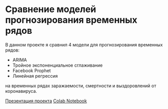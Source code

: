 # Сравнение моделей прогнозирования временных рядов

В данном проекте я сравнил 4 модели для прогнозирования временных рядов:

- ARIMA
- Тройное экспоненциальное сглаживание
- Facebook Prophet
- Линейная регрессия

на временных рядах заражаемости, смертности и выздоровлений от коронавируса.

[Презентация проекта](https://docs.google.com/presentation/d/1Ae4l-7Rk-yyYfva2srYpRQW1ZygrMesLDrZYq9ghA-U/edit?usp=sharing)
[Colab Notebook](https://github.com/i59korotkov/time-series-forecast)
